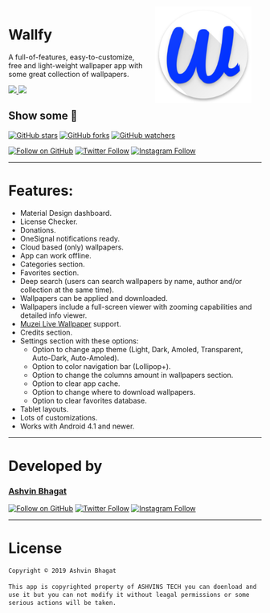 <img src="https://raw.githubusercontent.com/ashvinstech/Website-Resources/master/web_hi_res_512.png" width="192" align="right" hspace="20" />

Wallfy
======


A full-of-features, easy-to-customize, free and light-weight wallpaper app with some great collection of wallpapers.

<a target="_blank" href="https://play.google.com/store/apps/details?id=com.ashvinstech.wallfy">
<img src="https://upload.wikimedia.org/wikipedia/commons/thumb/c/cd/Get_it_on_Google_play.svg/1280px-Get_it_on_Google_play.svg.png" width="200"/>
</a>

<a target="_blank" href="https://paypal.me/ashvinstech?locale.x=en_GB">
<img src="https://jahirfiquitiva.com/share/support_my_work.svg?maxAge=432000" width="200"/>
</a>

## Show some  :blue_heart:
[![GitHub stars](https://img.shields.io/github/stars/jahirfiquitiva/Frames.svg?style=social&label=Star)](https://github.com/ashvinstech/Website-Resources)
[![GitHub forks](https://img.shields.io/github/forks/jahirfiquitiva/Frames.svg?style=social&label=Fork)](https://github.com/ashvinstech/Website-Resources/fork)
[![GitHub watchers](https://img.shields.io/github/watchers/jahirfiquitiva/Frames.svg?style=social&label=Watch)](https://github.com/ashvinstech/Website-Resources)

[![Follow on GitHub](https://img.shields.io/github/followers/jahirfiquitiva.svg?style=social&label=Follow)](https://github.com/ashvinstech)
[![Twitter Follow](https://img.shields.io/twitter/follow/jahirfiquitiva.svg?style=social)](https://twitter.com/ashvinstech)
[![Instagram Follow](http://www.transparentpng.com/thumb/logo-instagram/z75gfy-instagram-logo-png.png)](https://www.instagram.com/wallfy.app/)

---


# Features:
- Material Design dashboard.
- License Checker.
- Donations.
- OneSignal notifications ready.
- Cloud based (only) wallpapers.
- App can work offline.
- Categories section.
- Favorites section.
- Deep search (users can search wallpapers by name, author and/or collection at the same time).
- Wallpapers can be applied and downloaded.
- Wallpapers include a full-screen viewer with zooming capabilities and detailed info viewer.
- [Muzei Live Wallpaper](http://muzei.co/) support.
- Credits section.
- Settings section with these options:
	- Option to change app theme (Light, Dark, Amoled, Transparent, Auto-Dark, Auto-Amoled).
	- Option to color navigation bar (Lollipop+).
	- Option to change the columns amount in wallpapers section.
	- Option to clear app cache.
	- Option to change where to download wallpapers.
	- Option to clear favorites database.
- Tablet layouts.
- Lots of customizations.
- Works with Android 4.1 and newer.


---

# Developed by

### [Ashvin Bhagat](http://ashvinstech.ml/)

[![Follow on GitHub](https://img.shields.io/github/followers/jahirfiquitiva.svg?style=social&label=Follow)](https://github.com/ashvinstech)
[![Twitter Follow](https://img.shields.io/twitter/follow/jahirfiquitiva.svg?style=social)](https://twitter.com/ashvinstech)
[![Instagram Follow](http://www.transparentpng.com/thumb/logo-instagram/z75gfy-instagram-logo-png.png)](https://www.instagram.com/wallfy.app/)


---

# License

	Copyright © 2019 Ashvin Bhagat

	This app is copyrighted property of ASHVINS TECH you can doenload and use it but you can not modify it without leagal permissions or some serious actions will be taken.
